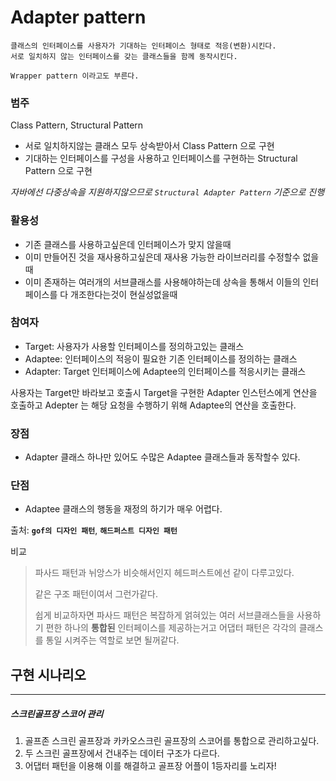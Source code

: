 # Adapter pattern

    클래스의 인터페이스를 사용자가 기대하는 인터페이스 형태로 적응(변환)시킨다.
    서로 일치하지 않는 인터페이스를 갖는 클래스들을 함께 동작시킨다.
    
    Wrapper pattern 이라고도 부른다.

### 범주
Class Pattern, Structural Pattern

- 서로 일치하지않는 클래스 모두 상속받아서 Class Pattern 으로 구현
- 기대하는 인터페이스를 구성을 사용하고 인터페이스를 구현하는 Structural Pattern 으로 구현

_자바에선 다중상속을 지원하지않으므로 `Structural Adapter Pattern` 기준으로 진행_

### 활용성
- 기존 클래스를 사용하고싶은데 인터페이스가 맞지 않을때
- 이미 만들어진 것을 재사용하고싶은데 재사용 가능한 라이브러리를 수정할수 없을때
- 이미 존재하는 여러개의 서브클래스를 사용해야하는데 상속을 통해서 이들의 인터페이스를 다 개조한다는것이 현실성없을때

### 참여자
- Target: 사용자가 사용할 인터페이스를 정의하고있는 클래스
- Adaptee: 인터페이스의 적응이 필요한 기존 인터페이스를 정의하는 클래스
- Adapter: Target 인터페이스에 Adaptee의 인터페이스를 적응시키는 클래스

사용자는 Target만 바라보고 호출시 Target을 구현한 Adapter 인스턴스에게 연산을 호출하고 Adepter 는 해당 요청을 수행하기 위해 Adaptee의 연산을 호출한다.

### 장점
- Adapter 클래스 하나만 있어도 수많은 Adaptee 클래스들과 동작할수 있다.

### 단점
- Adaptee 클래스의 행동을 재정의 하기가 매우 어렵다.

출처: **`gof의 디자인 패턴`**, **`해드퍼스트 디자인 패턴`**

비교
> 파사드 패턴과 뉘앙스가 비슷해서인지 헤드퍼스트에선 같이 다루고있다.
>
> 같은 구조 패턴이여서 그런가같다.
>
> 쉽게 비교하자면 파사드 패턴은 복잡하게 얽혀있는 여러 서브클래스들을 사용하기 편한 하나의 **통합된** 인터페이스를 제공하는거고
> 어댑터 패턴은 각각의 클래스를 통일 시켜주는 역할로 보면 될꺼같다.

## 구현 시나리오

---

##### 스크린골프장 스코어 관리
1. 골프존 스크린 골프장과 카카오스크린 골프장의 스코어를 통합으로 관리하고싶다.
2. 두 스크린 골프장에서 건내주는 데이터 구조가 다르다.
3. 어댑터 패턴을 이용해 이를 해결하고 골프장 어플이 1등자리를 노리자!